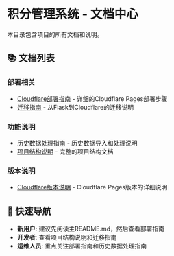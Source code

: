# 积分管理系统 - 文档中心

本目录包含项目的所有文档和说明。

## 📚 文档列表

### 部署相关
- [Cloudflare部署指南](./CLOUDFLARE_DEPLOYMENT.md) - 详细的Cloudflare Pages部署步骤
- [迁移指南](./MIGRATION_GUIDE.md) - 从Flask到Cloudflare的迁移说明

### 功能说明
- [历史数据处理指南](./HISTORICAL_DATA_GUIDE.md) - 历史数据导入和处理说明
- [项目结构说明](./PROJECT_STRUCTURE.md) - 完整的项目结构文档

### 版本说明
- [Cloudflare版本说明](./CLOUDFLARE_README.md) - Cloudflare Pages版本的详细说明

## 📖 快速导航

- **新用户**: 建议先阅读主README.md，然后查看部署指南
- **开发者**: 查看项目结构说明和迁移指南
- **运维人员**: 重点关注部署指南和历史数据处理指南
